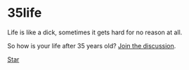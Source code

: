 # 35life

Life is like a dick, sometimes it gets hard for no reason at all. 

So how is your life after 35 years old? [Join the discussion](https://github.com/35life/35life/issues/1).

<a class="github-button" href="https://github.com/35life/35life" data-icon="octicon-star" aria-label="Star 35life/35life on GitHub">Star</a>
<script async defer src="https://buttons.github.io/buttons.js"></script>
